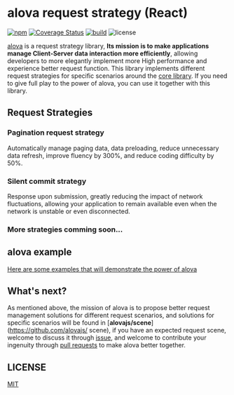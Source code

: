 # alova request strategy (React)

[![npm](https://img.shields.io/npm/v/@alova/scene-react)](https://www.npmjs.com/package/@alova/scene)
[![Coverage Status](https://coveralls.io/repos/github/alovajs/scene/badge.svg?branch=main)](https://coveralls.io/github/alovajs/scene?branch=main)
[![build](https://github.com/alovajs/scene/actions/workflows/main-scene.yml/badge.svg?branch=main)](https://github.com/alovajs/scene/actions/workflows/main-scene.yml)
![license](https://img.shields.io/badge/license-MIT-blue.svg)

[alova](https://github.com/alovajs/alova) is a request strategy library, **Its mission is to make applications manage Client-Server data interaction more efficiently**, allowing developers to more elegantly implement more High performance and experience better request function. This library implements different request strategies for specific scenarios around the [core library](https://github.com/alovajs/alova). If you need to give full play to the power of alova, you can use it together with this library.

## Request Strategies

### Pagination request strategy

Automatically manage paging data, data preloading, reduce unnecessary data refresh, improve fluency by 300%, and reduce coding difficulty by 50%.

### Silent commit strategy

Response upon submission, greatly reducing the impact of network fluctuations, allowing your application to remain available even when the network is unstable or even disconnected.

### More strategies comming soon...

## alova example

[Here are some examples that will demonstrate the power of alova](https://alova.js.org/category/%E7%A4%BA%E4%BE%8B)

## What's next?

As mentioned above, the mission of alova is to propose better request management solutions for different request scenarios, and solutions for specific scenarios will be found in [**alovajs/scene**](https://github.com/alovajs/ scene), if you have an expected request scene, welcome to discuss it through [issue](https://github.com/alovajs/extensions/issues), and welcome to contribute your ingenuity through [pull requests](https://github.com/alovajs/extensions/pulls) to make alova better together.

## LICENSE

[MIT](https://en.wikipedia.org/wiki/MIT_License)
